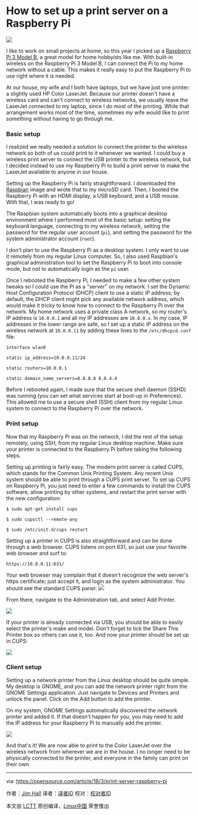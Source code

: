 How to set up a print server on a Raspberry Pi
======

![](https://opensource.com/sites/default/files/styles/image-full-size/public/lead-images/life-raspberrypi_0.png?itok=Kczz87J2)

I like to work on small projects at home, so this year I picked up a [Raspberry Pi 3 Model B][1], a great model for home hobbyists like me. With built-in wireless on the Raspberry Pi 3 Model B, I can connect the Pi to my home network without a cable. This makes it really easy to put the Raspberry Pi to use right where it is needed.

At our house, my wife and I both have laptops, but we have just one printer: a slightly used HP Color LaserJet. Because our printer doesn't have a wireless card and can't connect to wireless networks, we usually leave the LaserJet connected to my laptop, since I do most of the printing. While that arrangement works most of the time, sometimes my wife would like to print something without having to go through me.

### Basic setup

I realized we really needed a solution to connect the printer to the wireless network so both of us could print to it whenever we wanted. I could buy a wireless print server to connect the USB printer to the wireless network, but I decided instead to use my Raspberry Pi to build a print server to make the LaserJet available to anyone in our house.

Setting up the Raspberry Pi is fairly straightforward. I downloaded the [Raspbian][2] image and wrote that to my microSD card. Then, I booted the Raspberry Pi with an HDMI display, a USB keyboard, and a USB mouse. With that, I was ready to go!

The Raspbian system automatically boots into a graphical desktop environment where I performed most of the basic setup: setting the keyboard language, connecting to my wireless network, setting the password for the regular user account (`pi`), and setting the password for the system administrator account (`root`).

I don't plan to use the Raspberry Pi as a desktop system. I only want to use it remotely from my regular Linux computer. So, I also used Raspbian's graphical administration tool to set the Raspberry Pi to boot into console mode, but not to automatically login as the `pi` user.

Once I rebooted the Raspberry Pi, I needed to make a few other system tweaks so I could use the Pi as a "server" on my network. I set the Dynamic Host Configuration Protocol (DHCP) client to use a static IP address; by default, the DHCP client might pick any available network address, which would make it tricky to know how to connect to the Raspberry Pi over the network. My home network uses a private class A network, so my router's IP address is `10.0.0.1` and all my IP addresses are `10.0.0.x`. In my case, IP addresses in the lower range are safe, so I set up a static IP address on the wireless network at `10.0.0.11` by adding these lines to the `/etc/dhcpcd.conf` file:
```
interface wlan0

static ip_address=10.0.0.11/24

static routers=10.0.0.1

static domain_name_servers=8.8.8.8 8.8.4.4

```

Before I rebooted again, I made sure that the secure shell daemon (SSHD) was running (you can set what services start at boot-up in Preferences). This allowed me to use a secure shell (SSH) client from my regular Linux system to connect to the Raspberry Pi over the network.

### Print setup

Now that my Raspberry Pi was on the network, I did the rest of the setup remotely, using SSH, from my regular Linux desktop machine. Make sure your printer is connected to the Raspberry Pi before taking the following steps.

Setting up printing is fairly easy. The modern print server is called CUPS, which stands for the Common Unix Printing System. Any recent Unix system should be able to print through a CUPS print server. To set up CUPS on Raspberry Pi, you just need to enter a few commands to install the CUPS software, allow printing by other systems, and restart the print server with the new configuration:
```
$ sudo apt-get install cups

$ sudo cupsctl --remote-any

$ sudo /etc/init.d/cups restart

```

Setting up a printer in CUPS is also straightforward and can be done through a web browser. CUPS listens on port 631, so just use your favorite web browser and surf to:
```
https://10.0.0.11:631/

```

Your web browser may complain that it doesn't recognize the web server's https certificate; just accept it, and login as the system administrator. You should see the standard CUPS panel:
![](https://opensource.com/sites/default/files/styles/panopoly_image_original/public/u128651/cups-1-home.png?itok=t9OFJgSX)

From there, navigate to the Administration tab, and select Add Printer.

![](https://opensource.com/sites/default/files/styles/panopoly_image_original/public/u128651/cups-2-administration.png?itok=MlEINoYC)

If your printer is already connected via USB, you should be able to easily select the printer's make and model. Don't forget to tick the Share This Printer box so others can use it, too. And now your printer should be set up in CUPS:

![](https://opensource.com/sites/default/files/styles/panopoly_image_original/public/u128651/cups-3-printer.png?itok=N5upmhE7)

### Client setup

Setting up a network printer from the Linux desktop should be quite simple. My desktop is GNOME, and you can add the network printer right from the GNOME Settings application. Just navigate to Devices and Printers and unlock the panel. Click on the Add button to add the printer.

On my system, GNOME Settings automatically discovered the network printer and added it. If that doesn't happen for you, you may need to add the IP address for your Raspberry Pi to manually add the printer.

![](https://opensource.com/sites/default/files/styles/panopoly_image_original/public/u128651/gnome-settings-printers.png?itok=NOQLTaLs)

And that's it! We are now able to print to the Color LaserJet over the wireless network from wherever we are in the house. I no longer need to be physically connected to the printer, and everyone in the family can print on their own.

--------------------------------------------------------------------------------

via: https://opensource.com/article/18/3/print-server-raspberry-pi

作者：[Jim Hall][a]
译者：[译者ID](https://github.com/译者ID)
校对：[校对者ID](https://github.com/校对者ID)

本文由 [LCTT](https://github.com/LCTT/TranslateProject) 原创编译，[Linux中国](https://linux.cn/) 荣誉推出

[a]:https://opensource.com/users/jim-hall
[1]:https://www.raspberrypi.org/products/raspberry-pi-3-model-b/
[2]:https://www.raspberrypi.org/downloads/
